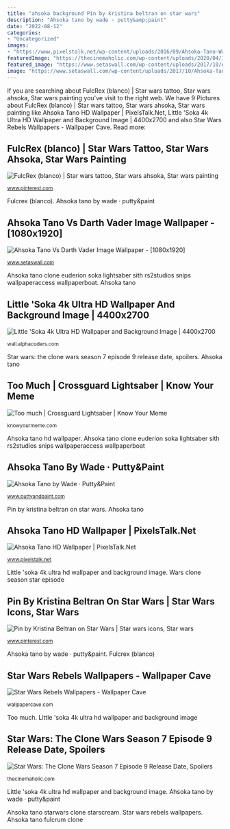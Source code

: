 ```yaml
---
title: "ahsoka background Pin by kristina beltran on star wars"
description: "Ahsoka tano by wade · putty&amp;paint"
date: "2022-08-12"
categories:
- "Uncategorized"
images:
- "https://www.pixelstalk.net/wp-content/uploads/2016/09/Ahsoka-Tano-Wallpaper-HD-620x349.png"
featuredImage: "https://thecinemaholic.com/wp-content/uploads/2020/04/1_lcvt5u6KHFXXEvgamHO9Og.jpeg"
featured_image: "https://www.setaswall.com/wp-content/uploads/2017/10/Ahsoka-Tano-Vs-Darth-Vader-Image-Wallpaper-1080x1920-768x1365.jpg"
image: "https://www.setaswall.com/wp-content/uploads/2017/10/Ahsoka-Tano-Vs-Darth-Vader-Image-Wallpaper-1080x1920-768x1365.jpg"
---
```


If you are searching about FulcRex (blanco) | Star wars tattoo, Star wars ahsoka, Star wars painting you've visit to the right web. We have 9 Pictures about FulcRex (blanco) | Star wars tattoo, Star wars ahsoka, Star wars painting like Ahsoka Tano HD Wallpaper | PixelsTalk.Net, Little &#039;Soka 4k Ultra HD Wallpaper and Background Image | 4400x2700 and also Star Wars Rebels Wallpapers - Wallpaper Cave. Read more:

## FulcRex (blanco) | Star Wars Tattoo, Star Wars Ahsoka, Star Wars Painting

![FulcRex (blanco) | Star wars tattoo, Star wars ahsoka, Star wars painting](https://i.pinimg.com/736x/53/ab/fd/53abfdd024551ffbbb5a6de9b9ab3cd3.jpg "Wars clone season star episode")

<small>www.pinterest.com</small>

Fulcrex (blanco). Ahsoka tano by wade · putty&amp;paint

## Ahsoka Tano Vs Darth Vader Image Wallpaper - [1080x1920]

![Ahsoka Tano Vs Darth Vader Image Wallpaper - [1080x1920]](https://www.setaswall.com/wp-content/uploads/2017/10/Ahsoka-Tano-Vs-Darth-Vader-Image-Wallpaper-1080x1920-768x1365.jpg "Ahsoka tano fulcrum clone")

<small>www.setaswall.com</small>

Ahsoka tano clone euderion soka lightsaber sith rs2studios snips wallpaperaccess wallpaperboat. Ahsoka tano

## Little &#039;Soka 4k Ultra HD Wallpaper And Background Image | 4400x2700

![Little &#039;Soka 4k Ultra HD Wallpaper and Background Image | 4400x2700](https://images5.alphacoders.com/421/thumb-1920-421360.jpg "Ahsoka tano pixelstalk")

<small>wall.alphacoders.com</small>

Star wars: the clone wars season 7 episode 9 release date, spoilers. Ahsoka tano

## Too Much | Crossguard Lightsaber | Know Your Meme

![Too much | Crossguard Lightsaber | Know Your Meme](http://i1.kym-cdn.com/photos/images/newsfeed/000/873/130/f7c.png "Wars clone season star episode")

<small>knowyourmeme.com</small>

Ahsoka tano hd wallpaper. Ahsoka tano clone euderion soka lightsaber sith rs2studios snips wallpaperaccess wallpaperboat

## Ahsoka Tano By Wade · Putty&amp;Paint

![Ahsoka Tano by Wade · Putty&amp;Paint](https://www.puttyandpaint.com/images/uploads/artistworks/22656/5b__sized.jpg "Ahsoka tano starwars clone starscream")

<small>www.puttyandpaint.com</small>

Pin by kristina beltran on star wars. Ahsoka tano

## Ahsoka Tano HD Wallpaper | PixelsTalk.Net

![Ahsoka Tano HD Wallpaper | PixelsTalk.Net](https://www.pixelstalk.net/wp-content/uploads/2016/09/Ahsoka-Tano-Wallpaper-HD-620x349.png "Star wars rebels wallpapers")

<small>www.pixelstalk.net</small>

Little &#039;soka 4k ultra hd wallpaper and background image. Wars clone season star episode

## Pin By Kristina Beltran On Star Wars | Star Wars Icons, Star Wars

![Pin by Kristina Beltran on Star Wars | Star wars icons, Star wars](https://i.pinimg.com/736x/e6/6b/74/e66b743e834247099df684bd7d02b624.jpg "Wars star rebels wallpapers epic deviantart invasion backgrounds rebel war isikol illustrations deviant cave wallpapercave")

<small>www.pinterest.com</small>

Ahsoka tano by wade · putty&amp;paint. Fulcrex (blanco)

## Star Wars Rebels Wallpapers - Wallpaper Cave

![Star Wars Rebels Wallpapers - Wallpaper Cave](https://wallpapercave.com/wp/wp1979197.jpg "Little &#039;soka 4k ultra hd wallpaper and background image")

<small>wallpapercave.com</small>

Too much. Little &#039;soka 4k ultra hd wallpaper and background image

## Star Wars: The Clone Wars Season 7 Episode 9 Release Date, Spoilers

![Star Wars: The Clone Wars Season 7 Episode 9 Release Date, Spoilers](https://thecinemaholic.com/wp-content/uploads/2020/04/1_lcvt5u6KHFXXEvgamHO9Og.jpeg "Star wars rebels wallpapers")

<small>thecinemaholic.com</small>

Little &#039;soka 4k ultra hd wallpaper and background image. Ahsoka tano by wade · putty&amp;paint

Ahsoka tano starwars clone starscream. Star wars rebels wallpapers. Ahsoka tano fulcrum clone
